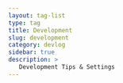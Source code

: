 ```yaml
---
layout: tag-list
type: tag
title: Development
slug: development
category: devlog
sidebar: true
description: >
   Development Tips & Settings
---
```

